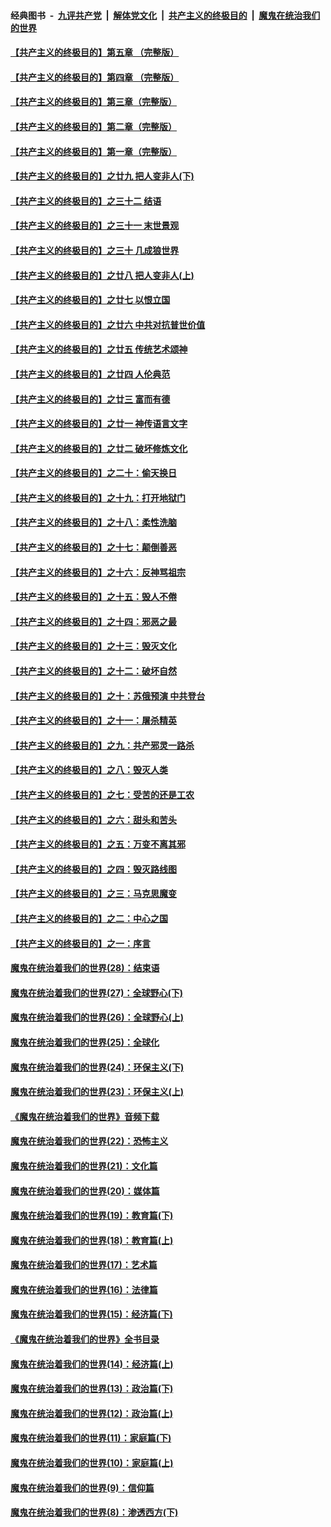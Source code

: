 ####  经典图书 &nbsp;-&nbsp; [九评共产党](../../../../9ping.md?t=08140632/blob/master/README.md?t=08140632) &nbsp;|&nbsp; [解体党文化](../../../../jtdwh.md?t=08140632/blob/master/README.md?t=08140632)  &nbsp;|&nbsp; [共产主义的终极目的](../../../../gczydzjmd.md?t=08140632/blob/master/README.md?t=08140632) &nbsp;|&nbsp; [魔鬼在统治我们的世界](../../../../mgztzwmdsj.md?t=08140632/blob/master/README.md?t=08140632) 

#### [【共产主义的终极目的】第五章 （完整版）](../pages/nsc422/n11428912.md?t=08140632) 

#### [【共产主义的终极目的】第四章 （完整版）](../pages/nsc422/n11428907.md?t=08140632) 

#### [【共产主义的终极目的】第三章（完整版）](../pages/nsc422/n11428848.md?t=08140632) 

#### [【共产主义的终极目的】第二章（完整版）](../pages/nsc422/n11428831.md?t=08140632) 

#### [【共产主义的终极目的】第一章（完整版）](../pages/nsc422/n11417651.md?t=08140632) 

#### [【共产主义的终极目的】之廿九 把人变非人(下)](../pages/nsc422/n11344140.md?t=08140632) 

#### [【共产主义的终极目的】之三十二 结语](../pages/nsc422/n11360535.md?t=08140632) 

#### [【共产主义的终极目的】之三十一 末世景观](../pages/nsc422/n11351129.md?t=08140632) 

#### [【共产主义的终极目的】之三十 几成狼世界](../pages/nsc422/n11348280.md?t=08140632) 

#### [【共产主义的终极目的】之廿八 把人变非人(上)](../pages/nsc422/n11340492.md?t=08140632) 

#### [【共产主义的终极目的】之廿七 以恨立国](../pages/nsc422/n11336944.md?t=08140632) 

#### [【共产主义的终极目的】之廿六 中共对抗普世价值](../pages/nsc422/n11324785.md?t=08140632) 

#### [【共产主义的终极目的】之廿五 传统艺术颂神](../pages/nsc422/n11296396.md?t=08140632) 

#### [【共产主义的终极目的】之廿四 人伦典范](../pages/nsc422/n11296397.md?t=08140632) 

#### [【共产主义的终极目的】之廿三 富而有德](../pages/nsc422/n11283598.md?t=08140632) 

#### [【共产主义的终极目的】之廿一 神传语言文字](../pages/nsc422/n11263265.md?t=08140632) 

#### [【共产主义的终极目的】之廿二 破坏修炼文化](../pages/nsc422/n11245728.md?t=08140632) 

#### [【共产主义的终极目的】之二十：偷天换日](../pages/nsc422/n11238846.md?t=08140632) 

#### [【共产主义的终极目的】之十九：打开地狱门](../pages/nsc422/n11206376.md?t=08140632) 

#### [【共产主义的终极目的】之十八：柔性洗脑](../pages/nsc422/n11199994.md?t=08140632) 

#### [【共产主义的终极目的】之十七：颠倒善恶](../pages/nsc422/n11179782.md?t=08140632) 

#### [【共产主义的终极目的】之十六：反神骂祖宗](../pages/nsc422/n11166798.md?t=08140632) 

#### [【共产主义的终极目的】之十五：毁人不倦](../pages/nsc422/n11166792.md?t=08140632) 

#### [【共产主义的终极目的】之十四：邪恶之最](../pages/nsc422/n11150249.md?t=08140632) 

#### [【共产主义的终极目的】之十三：毁灭文化](../pages/nsc422/n11135227.md?t=08140632) 

#### [【共产主义的终极目的】之十二：破坏自然](../pages/nsc422/n11135214.md?t=08140632) 

#### [【共产主义的终极目的】之十：苏俄预演 中共登台](../pages/nsc422/n11118424.md?t=08140632) 

#### [【共产主义的终极目的】之十一：屠杀精英](../pages/nsc422/n11118442.md?t=08140632) 

#### [【共产主义的终极目的】之九：共产邪灵一路杀](../pages/nsc422/n11114139.md?t=08140632) 

#### [【共产主义的终极目的】之八：毁灭人类](../pages/nsc422/n11108503.md?t=08140632) 

#### [【共产主义的终极目的】之七：受苦的还是工农](../pages/nsc422/n11101809.md?t=08140632) 

#### [【共产主义的终极目的】之六：甜头和苦头](../pages/nsc422/n11096971.md?t=08140632) 

#### [【共产主义的终极目的】之五：万变不离其邪](../pages/nsc422/n11091285.md?t=08140632) 

#### [【共产主义的终极目的】之四：毁灭路线图](../pages/nsc422/n11086284.md?t=08140632) 

#### [【共产主义的终极目的】之三：马克思魔变](../pages/nsc422/n11061941.md?t=08140632) 

#### [【共产主义的终极目的】之二：中心之国](../pages/nsc422/n11047728.md?t=08140632) 

#### [【共产主义的终极目的】之一：序言](../pages/nsc422/n11086077.md?t=08140632) 

#### [魔鬼在统治着我们的世界(28)：结束语](../pages/nsc422/n10936246.md?t=08140632) 

#### [魔鬼在统治着我们的世界(27)：全球野心(下)](../pages/nsc422/n10928319.md?t=08140632) 

#### [魔鬼在统治着我们的世界(26)：全球野心(上)](../pages/nsc422/n10900318.md?t=08140632) 

#### [魔鬼在统治着我们的世界(25)：全球化](../pages/nsc422/n10788205.md?t=08140632) 

#### [魔鬼在统治着我们的世界(24)：环保主义(下)](../pages/nsc422/n10695307.md?t=08140632) 

#### [魔鬼在统治着我们的世界(23)：环保主义(上)](../pages/nsc422/n10688613.md?t=08140632) 

#### [《魔鬼在统治着我们的世界》音频下载](../pages/nsc422/n10635553.md?t=08140632) 

#### [魔鬼在统治着我们的世界(22)：恐怖主义](../pages/nsc422/n10614727.md?t=08140632) 

#### [魔鬼在统治着我们的世界(21)：文化篇](../pages/nsc422/n10597706.md?t=08140632) 

#### [魔鬼在统治着我们的世界(20)：媒体篇](../pages/nsc422/n10586579.md?t=08140632) 

#### [魔鬼在统治着我们的世界(19)：教育篇(下)](../pages/nsc422/n10564808.md?t=08140632) 

#### [魔鬼在统治着我们的世界(18)：教育篇(上)](../pages/nsc422/n10526970.md?t=08140632) 

#### [魔鬼在统治着我们的世界(17)：艺术篇](../pages/nsc422/n10499093.md?t=08140632) 

#### [魔鬼在统治着我们的世界(16)：法律篇](../pages/nsc422/n10485969.md?t=08140632) 

#### [魔鬼在统治着我们的世界(15)：经济篇(下)](../pages/nsc422/n10469975.md?t=08140632) 

#### [《魔鬼在统治着我们的世界》全书目录](../pages/nsc422/n10464261.md?t=08140632) 

#### [魔鬼在统治着我们的世界(14)：经济篇(上)](../pages/nsc422/n10457370.md?t=08140632) 

#### [魔鬼在统治着我们的世界(13)：政治篇(下)](../pages/nsc422/n10448270.md?t=08140632) 

#### [魔鬼在统治着我们的世界(12)：政治篇(上)](../pages/nsc422/n10444576.md?t=08140632) 

#### [魔鬼在统治着我们的世界(11)：家庭篇(下)](../pages/nsc422/n10440961.md?t=08140632) 

#### [魔鬼在统治着我们的世界(10)：家庭篇(上)](../pages/nsc422/n10435448.md?t=08140632) 

#### [魔鬼在统治着我们的世界(9)：信仰篇](../pages/nsc422/n10432159.md?t=08140632) 

#### [魔鬼在统治着我们的世界(8)：渗透西方(下)](../pages/nsc422/n10429603.md?t=08140632) 

